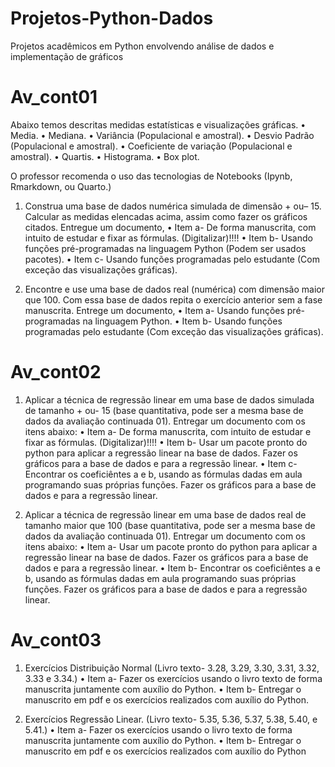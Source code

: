 # Projetos-Python-Dados
Projetos acadêmicos em Python envolvendo análise de dados e implementação de gráficos

# Av_cont01

 Abaixo temos descritas medidas estatísticas e visualizações gráficas.
 • Media.
 • Mediana.
 • Variância (Populacional e amostral).
 • Desvio Padrão (Populacional e amostral).
 • Coeficiente de variação (Populacional e amostral).
 • Quartis.
 • Histograma.
 • Box plot.
 
 O professor recomenda o uso das tecnologias de Notebooks (Ipynb, Rmarkdown, ou Quarto.)
 
 1. Construa uma base de dados numérica simulada de dimensão + ou– 15. Calcular as medidas elencadas
 acima, assim como fazer os gráficos citados. Entregue um documento,
   • Item a- De forma manuscrita, com intuito de estudar e fixar as fórmulas. (Digitalizar)!!!!
   • Item b- Usando funções pré-programadas na linguagem Python (Podem ser usados pacotes).
   • Item c- Usando funções programadas pelo estudante (Com exceção das visualizações gráficas).

 2. Encontre e use uma base de dados real (numérica) com dimensão maior que 100. Com essa base de
 dados repita o exercício anterior sem a fase manuscrita. Entrege um documento,
   • Item a- Usando funções pré-programadas na linguagem Python.
   • Item b- Usando funções programadas pelo estudante (Com exceção das visualizações gráficas).


# Av_cont02
 
 1. Aplicar a técnica de regressão linear em uma base de dados simulada de tamanho + ou- 15 (base
 quantitativa, pode ser a mesma base de dados da avaliação continuada 01). Entregar um documento
 com os itens abaixo:
  • Item a- De forma manuscrita, com intuito de estudar e fixar as fórmulas. (Digitalizar)!!!!
  • Item b- Usar um pacote pronto do python para aplicar a regressão linear na base de dados. Fazer os
 gráficos para a base de dados e para a regressão linear.
  • Item c- Encontrar os coeficiêntes a e b, usando as fórmulas dadas em aula programando suas próprias
 funções. Fazer os gráficos para a base de dados e para a regressão linear.
 
 2. Aplicar a técnica de regressão linear em uma base de dados real de tamanho maior que 100 (base
 quantitativa, pode ser a mesma base de dados da avaliação continuada 01). Entregar um documento
 com os itens abaixo:
  • Item a- Usar um pacote pronto do python para aplicar a regressão linear na base de dados. Fazer os
 gráficos para a base de dados e para a regressão linear.
  • Item b- Encontrar os coeficiêntes a e b, usando as fórmulas dadas em aula programando suas próprias
 funções. Fazer os gráficos para a base de dados e para a regressão linear.

# Av_cont03

 1. Exercícios Distribuição Normal (Livro texto- 3.28, 3.29, 3.30, 3.31, 3.32, 3.33 e 3.34.)
  • Item a- Fazer os exercícios usando o livro texto de forma manuscrita juntamente com auxílio do Python.
  • Item b- Entregar o manuscrito em pdf e os exercícios realizados com auxílio do Python.

 2. Exercícios Regressão Linear. (Livro texto- 5.35, 5.36, 5.37, 5.38, 5.40, e 5.41.)
  • Item a- Fazer os exercícios usando o livro texto de forma manuscrita juntamente com auxílio do Python.
  • Item b- Entregar o manuscrito em pdf e os exercícios realizados com auxílio do Python
